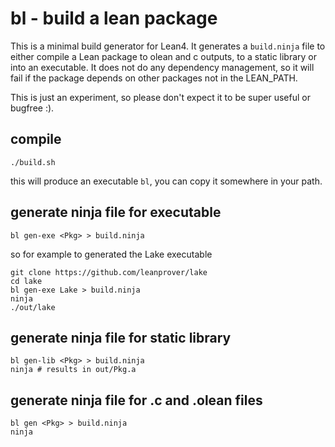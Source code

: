 # bl - build a lean package

This is a minimal build generator for Lean4. It generates a ```build.ninja``` file to either compile a Lean package to olean and c outputs, to a static library or into an executable. It does not do any dependency management, so it will fail if the package depends on other packages not in the LEAN_PATH. 

This is just an experiment, so please don't expect it to be super useful or bugfree :). 


## compile

```
./build.sh
```
this will produce an executable ```bl```, you can copy it somewhere in your path. 

## generate ninja file for executable

```
bl gen-exe <Pkg> > build.ninja
```

so for example to generated the Lake executable

```
git clone https://github.com/leanprover/lake
cd lake
bl gen-exe Lake > build.ninja
ninja
./out/lake
```

## generate ninja file for static library

```
bl gen-lib <Pkg> > build.ninja
ninja # results in out/Pkg.a
```

## generate ninja file for .c and .olean files

```
bl gen <Pkg> > build.ninja
ninja
```
